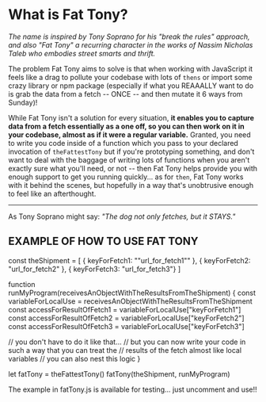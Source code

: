 # What is Fat Tony?

*The name is inspired by Tony Soprano for his "break the rules" approach, and also "Fat Tony" a recurring character in the works of Nassim Nicholas Taleb who embodies street smarts and thrift.*

The problem Fat Tony aims to solve is that when working with JavaScript it feels like a drag to pollute your codebase with lots of `thens` or import some crazy library or npm package (especially if what you REAAALLY want to do is grab the data from a fetch -- ONCE -- and then mutate it 6 ways from Sunday)!

While Fat Tony isn't a solution for every situation, **it enables you to capture data from a fetch essentially as a one off, so you can then work on it in your codebase, almost as if it were a regular variable.**  Granted, you need to write you code inside of a function which you pass to your declared invocation of `theFattestTony` but if you're prototyping something, and don't want to deal with the baggage of writing lots of functions when you aren't exactly sure what you'll need, or not -- then Fat Tony helps provide you with enough support to get you running quickly... as for `then`, Fat Tony works with it behind the scenes, but hopefully in a way that's unobtrusive enough to feel like an afterthought.

---

As Tony Soprano might say: *"The dog not only fetches, but it STAYS."*

## EXAMPLE OF HOW TO USE FAT TONY

const theShipment = [
  { keyForFetch1: ""url_for_fetch1"" },
  { keyForFetch2: "url_for_fetch2" },
  { keyForFetch3: "url_for_fetch3"}
]

function runMyProgram(receivesAnObjectWithTheResultsFromTheShipment) {
  const variableForLocalUse = receivesAnObjectWithTheResultsFromTheShipment 
  const accessForResultOfFetch1 = variableForLocalUse["keyForFetch1"]
  const accessForResultOfFetch2 = variableForLocalUse["keyForFetch2"]
  const accessForResultOfFetch3 = variableForLocalUse["keyForFetch3"]

  // you don't have to do it like that...
  // but you can now write your code in such a way that you can treat the
  // results of the fetch almost like local variables
  // you can also nest this logic
}

let fatTony = theFattestTony()
fatTony(theShipment, runMyProgram)

The example in fatTony.js is available for testing... just uncomment and use!!

